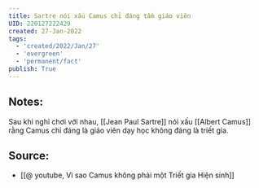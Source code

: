 ```yaml
---
title: Sartre nói xấu Camus chỉ đáng tầm giáo viên
UID: 220127222429
created: 27-Jan-2022
tags:
  - 'created/2022/Jan/27'
  - 'evergreen'
  - 'permanent/fact'
publish: True
---
```

## Notes:
Sau khi nghỉ chơi với nhau, [[Jean Paul Sartre]] nói xấu [[Albert Camus]] rằng Camus chỉ đáng là giáo viên dạy học không đáng là triết gia.

## Source:
- [[@ youtube, Vì sao Camus không phải một Triết gia Hiện sinh]]


